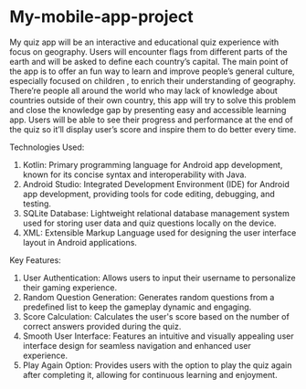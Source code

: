 # My-mobile-app-project


My quiz app will be an interactive and educational quiz experience with focus on geography. Users will 
encounter flags from different parts of the earth and will be asked to define each country’s capital. The 
main point of the app is to offer an fun way to learn and improve people’s general culture, especially 
focused on children , to enrich their understanding of geography. There’re people all around the world 
who may lack of knowledge about countries outside of their own country, this app will try to solve this 
problem and close the knowledge gap by presenting easy and accessible learning app. Users will be able 
to see their progress and performance at the end of the quiz so it’ll display user’s score and inspire them 
to do better every time.

Technologies Used:
1.	Kotlin: Primary programming language for Android app development, known for its concise syntax and interoperability with Java.
2.	Android Studio: Integrated Development Environment (IDE) for Android app development, providing tools for code editing, debugging, and testing.
3.	SQLite Database: Lightweight relational database management system used for storing user data and quiz questions locally on the device.
4.	XML: Extensible Markup Language used for designing the user interface layout in Android applications.

Key Features:
1.	User Authentication: Allows users to input their username to personalize their gaming experience.
2.	Random Question Generation: Generates random questions from a predefined list to keep the gameplay dynamic and engaging.
3.	Score Calculation: Calculates the user's score based on the number of correct answers provided during the quiz.
4.	Smooth User Interface: Features an intuitive and visually appealing user interface design for seamless navigation and enhanced user experience.
5.	Play Again Option: Provides users with the option to play the quiz again after completing it, allowing for continuous learning and enjoyment.
